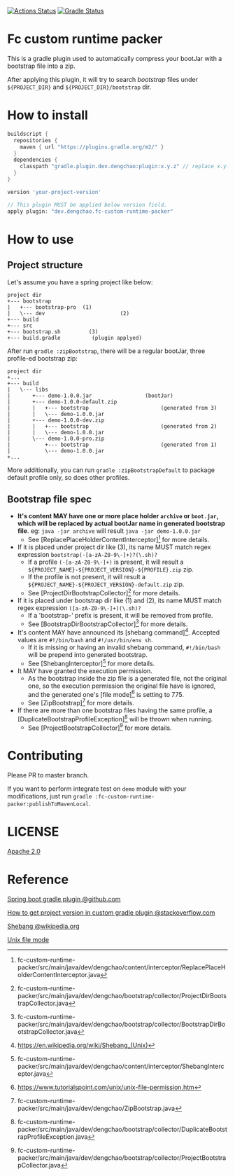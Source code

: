 [![Actions Status](https://github.com/XieEDeHeiShou/fc-custom-runtime-packer/workflows/Build/badge.svg)](https://github.com/XieEDeHeiShou/fc-custom-runtime-packer/actions)
[![Gradle Status](https://gradleupdate.appspot.com/XieEDeHeiShou/fc-custom-runtime-packer/status.svg)](https://gradleupdate.appspot.com/XieEDeHeiShou/fc-custom-runtime-packer/status)

# Fc custom runtime packer

This is a gradle plugin used to automatically compress your bootJar with a bootstrap file into a zip.

After applying this plugin, it will try to search _bootstrap_ files under `${PROJECT_DIR}` and `${PROJECT_DIR}/bootstrap` dir.


# How to install

```groovy
buildscript {
  repositories {
    maven { url "https://plugins.gradle.org/m2/" }
  }
  dependencies {
    classpath "gradle.plugin.dev.dengchao:plugin:x.y.z" // replace x.y.z with actual version of this plugin
  }
}

version 'your-project-version'

// This plugin MUST be applied below version field.
apply plugin: "dev.dengchao.fc-custom-runtime-packer"
```


# How to use

## Project structure

Let's assume you have a spring project like below:
```
project dir
+--- bootstrap
|   +--- bootstrap-pro  (1)
|   \--- dev                        (2)
+--- build
+--- src
+--- bootstrap.sh         (3)
+--- build.gradle          (plugin applyed)
```

After run `gradle :zipBootstrap`, there will be a regular bootJar, three profile-ed bootstrap zip:
```
project dir
+...
+--- build
|   \--- libs
|       +--- demo-1.0.0.jar                 (bootJar)
|       +--- demo-1.0.0-default.zip
|       |   +--- bootstrap                       (generated from 3) 
|       |   \--- demo-1.0.0.jar
|       +--- demo-1.0.0-dev.zip
|       |   +--- bootstrap                       (generated from 2) 
|       |   \--- demo-1.0.0.jar
|       \--- demo-1.0.0-pro.zip
|           +--- bootstrap                       (generated from 1) 
|           \--- demo-1.0.0.jar
+...
``` 
More additionally, you can run `gradle :zipBootstrapDefault` to package default profile only, so does other profiles.

## Bootstrap file spec

+ **It's content MAY have one or more place holder `archive` or `boot.jar`, which will be replaced by actual bootJar name 
       in generated bootstrap file**. eg: `java -jar archive` will result `java -jar demo-1.0.0.jar`
    + See [ReplacePlaceHolderContentInterceptor][^ReplacePlaceHolderContentInterceptor] for more details.
+ If it is placed under project dir like (3), its name MUST match regex expression `bootstrap(-[a-zA-Z0-9\-]+)?(\.sh)?`
    + If a profile `(-[a-zA-Z0-9\-]+)` is present, it will result a `${PROJECT_NAME}-${PROJECT_VERSION}-${PROFILE}.zip` zip.  
    + If the profile is not present,  it will result a `${PROJECT_NAME}-${PROJECT_VERSION}-default.zip` zip.
    + See [ProjectDirBootstrapCollector][^ProjectDirBootstrapCollector] for more details.
+ If it is placed under bootstrap dir like (1) and (2), its name MUST match regex expression `([a-zA-Z0-9\-]+)(\.sh)?`    
    + If a 'bootstrap-' prefix is present, it will be removed from profile.
    + See [BootstrapDirBootstrapCollector][^BootstrapDirBootstrapCollector] for more details.
+ It's content MAY have announced its [shebang command][^Shebang @wikipedia.org]. Accepted values are `#!/bin/bash` and 
    `#!/usr/bin/env sh`.
    + If it is missing or having an invalid shebang command, `#!/bin/bash` will be prepend into generated bootstrap.    
    + See [ShebangInterceptor][^ShebangInterceptor] for more details.
+ It MAY have granted the execution permission.
    + As the bootstrap inside the zip file is a generated file, not the original one, so the execution permission 
    the original file have is ignored, and the generated one's [file mode][^Unix file mode] is setting to 775. 
    + See [ZipBootstrap][^ZipBootstrap] for more details.
+ If there are more than one bootstrap files having the same profile, 
    a [DuplicateBootstrapProfileException][^DuplicateBootstrapProfileException] will be thrown when running.
    + See [ProjectBootstrapCollector][^ProjectBootstrapCollector] for more details.


# Contributing

Please PR to master branch.

If you want to perform integrate test on `demo` module with your modifications, 
just run `gradle :fc-custom-runtime-packer:publishToMavenLocal`.

# LICENSE

[Apache 2.0](LICENSE)


# Reference

[Spring boot gradle plugin @github.com](https://github.com/spring-projects/spring-boot/tree/master/spring-boot-project/spring-boot-tools/spring-boot-gradle-plugin)

[How to get project version in custom gradle plugin @stackoverflow.com](https://stackoverflow.com/questions/13198358/how-to-get-project-version-in-custom-gradle-plugin)

[Shebang @wikipedia.org](https://en.wikipedia.org/wiki/Shebang_(Unix))

[Unix file mode](https://www.tutorialspoint.com/unix/unix-file-permission.htm)



[^ReplacePlaceHolderContentInterceptor]:fc-custom-runtime-packer/src/main/java/dev/dengchao/content/interceptor/ReplacePlaceHolderContentInterceptor.java
[^ProjectDirBootstrapCollector]:fc-custom-runtime-packer/src/main/java/dev/dengchao/bootstrap/collector/ProjectDirBootstrapCollector.java
[^BootstrapDirBootstrapCollector]:fc-custom-runtime-packer/src/main/java/dev/dengchao/bootstrap/collector/BootstrapDirBootstrapCollector.java
[^ShebangInterceptor]:fc-custom-runtime-packer/src/main/java/dev/dengchao/content/interceptor/ShebangInterceptor.java
[^ZipBootstrap]:fc-custom-runtime-packer/src/main/java/dev/dengchao/ZipBootstrap.java
[^Unix file mode]:https://www.tutorialspoint.com/unix/unix-file-permission.htm
[^DuplicateBootstrapProfileException]:fc-custom-runtime-packer/src/main/java/dev/dengchao/bootstrap/collector/DuplicateBootstrapProfileException.java
[^ProjectBootstrapCollector]:fc-custom-runtime-packer/src/main/java/dev/dengchao/bootstrap/collector/ProjectBootstrapCollector.java
[^Shebang @wikipedia.org]:https://en.wikipedia.org/wiki/Shebang_(Unix)
